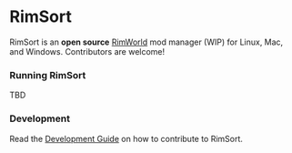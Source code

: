 # RimSort

RimSort is an **open source** [RimWorld](https://store.steampowered.com/app/294100/RimWorld/) mod manager (WIP) for Linux, Mac, and Windows. Contributors are welcome!

### Running RimSort

TBD

### Development

Read the [Development Guide](./DEVELOPMENT.md) on how to contribute to RimSort.
